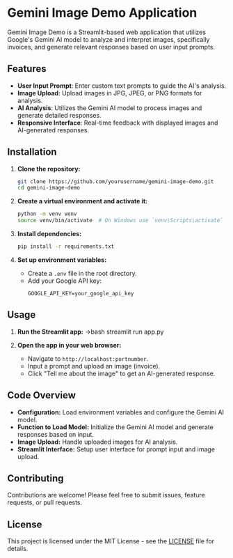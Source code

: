 # Gemini Image Demo Application

Gemini Image Demo is a Streamlit-based web application that utilizes Google's Gemini AI model to analyze and interpret images, specifically invoices,
and generate relevant responses based on user input prompts.

## Features

- **User Input Prompt**: Enter custom text prompts to guide the AI's analysis.
- **Image Upload**: Upload images in JPG, JPEG, or PNG formats for analysis.
- **AI Analysis**: Utilizes the Gemini AI model to process images and generate detailed responses.
- **Responsive Interface**: Real-time feedback with displayed images and AI-generated responses.

## Installation

1. **Clone the repository:**
   ```bash
   git clone https://github.com/yourusername/gemini-image-demo.git
   cd gemini-image-demo
   ```

2. **Create a virtual environment and activate it:**
   ```bash
   python -m venv venv
   source venv/bin/activate  # On Windows use `venv\Scripts\activate`
   ```

3. **Install dependencies:**
   ```bash
   pip install -r requirements.txt
   ```

4. **Set up environment variables:**
   - Create a `.env` file in the root directory.
   - Add your Google API key:
     ```plaintext
     GOOGLE_API_KEY=your_google_api_key
     ```

## Usage

1. **Run the Streamlit app:**
   ->bash
   streamlit run app.py
   

2. **Open the app in your web browser:**
   - Navigate to `http://localhost:portnumber`.
   - Input a prompt and upload an image (invoice).
   - Click "Tell me about the image" to get an AI-generated response.

## Code Overview

- **Configuration:** Load environment variables and configure the Gemini AI model.
- **Function to Load Model:** Initialize the Gemini AI model and generate responses based on input.
- **Image Upload:** Handle uploaded images for AI analysis.
- **Streamlit Interface:** Setup user interface for prompt input and image upload.

## Contributing

Contributions are welcome! Please feel free to submit issues, feature requests, or pull requests.

## License

This project is licensed under the MIT License - see the [LICENSE](LICENSE) file for details.
